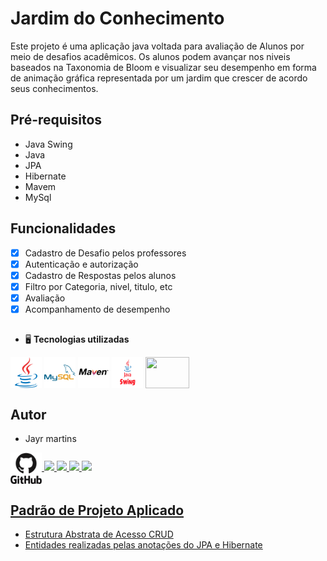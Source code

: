 # Jardim do Conhecimento

Este projeto é uma aplicação java voltada para avaliação de Alunos por meio de desafios acadêmicos. 
Os alunos podem avançar nos niveis baseados na Taxonomia de Bloom e visualizar seu desempenho em forma de animação gráfica representada por 
um jardim que crescer de acordo seus conhecimentos.

## Pré-requisitos
- Java Swing
- Java
- JPA
- Hibernate
- Mavem
- MySql

 ## Funcionalidades
- [x] Cadastro de Desafio pelos professores
- [x] Autenticação e autorização
- [x] Cadastro de Respostas pelos alunos
- [x] Filtro por Categoria, nivel, titulo, etc
- [X] Avaliação
- [X] Acompanhamento de desempenho

## 
- 🖥️ **Tecnologias utilizadas**
  
<div style="display: inline-block">
   <img align="center" width='50' height='50' src="https://raw.githubusercontent.com/devicons/devicon/ca28c779441053191ff11710fe24a9e6c23690d6/icons/java/java-original.svg" margin="10px;"/>
  
  <img align="center" width='50' height='50' src="https://raw.githubusercontent.com/devicons/devicon/ca28c779441053191ff11710fe24a9e6c23690d6/icons/mysql/mysql-original-wordmark.svg" margin="10px;"/>
   <img align="center" width='50' height='50' src="https://raw.githubusercontent.com/devicons/devicon/ca28c779441053191ff11710fe24a9e6c23690d6/icons/maven/maven-original-wordmark.svg" margin="10px;"/>

  <img align="center" width='50' height='50' src="https://raw.githubusercontent.com/kmajhi/java-swing/main/java%20swing.png" margin="10px;"/>
    <img align="center" width='70' height='50' src="https://www.alura.com.br/artigos/assets/jpa-hibernate-ou-eclipselink/JPAHibernate.jpg" margin="10px;"/>
</div>

## Autor
- Jayr martins
<div style="display: inline-block">
<a href="https://github.com/jayrmo"><img align="center" width='50' height='50' src="https://github.com/devicons/devicon/blob/master/icons/github/github-original-wordmark.svg"</a>
<a href="https://www.instagram.com/jayrmartins5/"><img src="https://img.shields.io/badge/Instagram-%23E4405F.svg?style=for-the-badge&logo=Instagram&logoColor=white"</a>
<a href="mailto:jayr.jm7@gmail.com"><img src="https://img.shields.io/badge/Gmail-D14836?style=for-the-badge&logo=gmail&logoColor=white"</a>
<a href="https://www.linkedin.com/in/jayr-martins-243a1371/"><img src="https://img.shields.io/badge/linkedin-%230077B5.svg?style=for-the-badge&logo=linkedin&logoColor=white"</a>
<a href="https://dev.to/jayrmo/"><img src="https://img.shields.io/badge/dev.to-0A0A0A?style=for-the-badge&logo=dev.to&logoColor=white"</a>
</div>


## **Padrão de Projeto Aplicado**

- Estrutura Abstrata de Acesso CRUD
- Entidades realizadas pelas anotações do JPA e Hibernate
  

